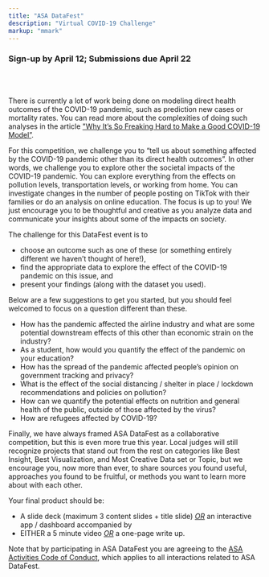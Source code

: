 ```yaml
---
title: "ASA DataFest"
description: "Virtual COVID-19 Challenge"
markup: "mmark"
---
```


### Sign-up by April 12; Submissions due April 22

<br><br>

There is currently a lot of work being done on modeling direct health outcomes of the COVID-19 pandemic, such as prediction new cases or mortality rates. You can read more about the complexities of doing such analyses in the article ["Why It’s So Freaking Hard to Make a Good COVID-19 Model”](https://fivethirtyeight.com/features/why-its-so-freaking-hard-to-make-a-good-covid-19-model/). 

For this competition, we challenge you to “tell us about something affected by the COVID-19 pandemic other than its direct health outcomes”. In other words, we challenge you to explore other the societal impacts of the COVID-19 pandemic. You can explore everything from the effects on pollution levels, transportation levels, or working from home. You can investigate changes in the number of people posting on TikTok with their families or do an analysis on online education. The focus is up to you! We just encourage you to be thoughtful and creative as you analyze data and communicate your insights about some of the impacts on society. 

The challenge for this DataFest event is to

- choose an outcome such as one of these (or something entirely different we haven’t thought of here!), 
- find the appropriate data to explore the effect of the COVID-19 pandemic on this issue, and
- present your findings (along with the dataset you used).


Below are a few suggestions to get you started, but you should feel welcomed to focus on a question different than these.

- How has the pandemic affected the airline industry and what are some potential downstream effects of this other than economic strain on the industry?
- As a student, how would you quantify the effect of the pandemic on your education?
- How has the spread of the pandemic affected people’s opinion on government tracking and privacy?
- What is the effect of the social distancing / shelter in place / lockdown recommendations and policies on pollution?
- How can we quantify the potential effects on nutrition and general health of the public, outside of those affected by the virus?
- How are refugees affected by COVID-19?

Finally, we have always framed ASA DataFest as a collaborative competition, but this is even more true this year. Local judges will still recognize projects that stand out from the rest on categories like Best Insight, Best Visualization, and Most Creative Data set or Topic, but we encourage you, now more than ever, to share sources you found useful, approaches you found to be fruitful, or methods you want to learn more about with each other.

Your final product should be:

- A slide deck (maximum 3 content slides + title slide) *<u>OR</u>* an interactive app / dashboard
accompanied by
- EITHER a 5 minute video *<u>OR</u>* a one-page write up.

Note that by participating in ASA DataFest you are agreeing to the [ASA Activities Code of Conduct](https://www.amstat.org/ASA/Meetings/Meeting-Conduct-Policy.aspx), which applies to all interactions related to ASA DataFest.

